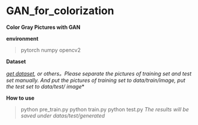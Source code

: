 #  GAN_for_colorization

**Color Gray Pictures with GAN**

**environment**
>pytorch
>numpy
>opencv2

**Dataset**

*[get dataset](http://www.seeprettyface.com/mydataset_page3.html "get_dataset"), or others。Please separate the pictures of training set and test set manually. And put the pictures of training set to data/train/image, put the test set to data/test/ image**

**How to use**

>python pre_train.py
>python train.py
>python test.py
*The results will be saved under datas/test/generated*
